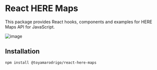 # React HERE Maps

This package provides React hooks, components and examples for HERE Maps API for JavaScript.

![image](https://user-images.githubusercontent.com/41844101/221042793-070b16eb-dfdd-420a-bdcb-7b46628557fd.png)

## Installation

```bash
npm install @toyamarodrigo/react-here-maps
```
